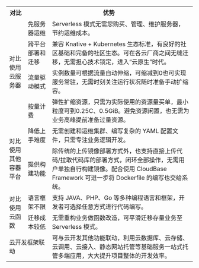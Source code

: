 <table>
<tr>
<th style="width:10%;">对比</th>
<th colspan="2">优势</th>
</tr>
<tr>
<td rowspan="4">对比使用云服务器</td>
<td style="width:13%;">免服务器运维</td>
<td>Serverless 模式无需您购买、管理、维护服务器，节约运维成本。</td>
</tr>
<tr>
<td>跨平台部署和迁移</td>
<td>兼容 Knative + Kubernetes 生态标准，有良好的社区基础和完备的社区生态。可在各云厂商之间无缝迁移，无需担心技术锁定，进入“云原生”时代。 </td>
</tr>
<tr>
<td>流量驱动模式</td>
<td>实例数量可根据流量自动伸缩，可缩减到0也可实现服务常驻，无需时刻关注运行状况随时准备手动扩缩容。</td>
</tr>
<tr>
<td>按量计费</td>
<td>弹性扩缩资源，只需为实际使用的资源量买单，最小粒度可到0.25C、0.5GiB。避免资源闲置，也无需为业务高峰提前准备过量资源。</td>
</tr>
<tr>
<td rowspan="2">对比使用其他容器平台</td>
<td>降低上手难度</td>
<td>无需创建和运维集群、编写复杂的 YAML 配置文件，只需专注业务逻辑开发。</td>
</tr>
<tr>
<td>提供构建功能</td>
<td>除传统的上传镜像部署方式外，也支持直接上传代码/拉取代码库的部署方式，闭环全部操作，无需用户单独自行构建镜像。配合使用 CloudBase Framework 可进一步将 Dockerfile 的编写也交给系统。</td>
</tr>
<tr>
<td rowspan="2">对比使用云函数</td>
<td>语言框架不限</td>
<td>支持 JAVA、PHP、Go 等多种编程语言和框架，开发者可选择任意方式进行代码编写。</td>
</tr>
<tr>
<td>迁移成本较低</td>
<td>无需重构业务做函数改造，可平滑迁移存量业务至 Serverless 模式。</td>
</tr>
<tr>
<td colspan="2">云开发框架联动</td>
<td>可与云开发其他功能联动，利用云数据库、云存储、云调用、云接入、静态网站托管等基础服务一站式托管多端应用，大大提升项目整体的开发效率。</td>
</tr>
</table>



